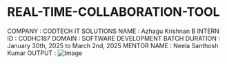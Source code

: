 # REAL-TIME-COLLABORATION-TOOL
COMPANY : CODTECH IT SOLUTIONS 
NAME : Azhagu Krishnan B 
INTERN ID : CODHC187 
DOMAIN : SOFTWARE DEVELOPMENT 
BATCH DURATION : January 30th, 2025 to March 2nd, 2025 
MENTOR NAME : Neela Santhosh Kumar 
OUTPUT :
![Image](https://github.com/user-attachments/assets/5f10f04b-1ff6-4c83-868b-6b45dca26d57)
